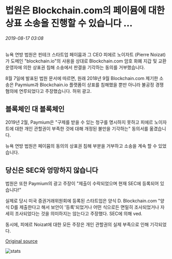 # 법원은 Blockchain.com의 페이뮴에 대한 상표 소송을 진행할 수 있습니다 ...

###### 2019-08-17 03:08

뉴욕 연방 법원은 핀테크 스타트업 페이뮴과 그 CEO 피에르 노이자트 (Pierre Noizat)가 도메인 "blockchain.io"의 사용을 상대로 Blockchain.com 암호 화폐 지갑 및 교환 운영자에 의한 상표권 침해 소송에서 판결을 기각하는 동의를 거부했습니다.

8월 7일에 발표된 법원 문서에 따르면, 원래 2018년 9월 Blockchain.com 제기한 소송은 Paymium과 Blockchain.io 플랫폼이 상표를 침해했을 뿐만 아니라 불공정 경쟁 혐의에 연루되었다고 주장했습니다. 허위 광고.

## 블록체인 대 블록체인

2019년 2월, Paymium은 "구제를 받을 수 있는 청구를 명시하지 못하고 피에르 노이자트에 대한 개인 관할권이 부족한 것에 대해 개정된 불만을 기각하는" 동의서를 옮겼습니다.

뉴욕 연방 법원은 페이뮴의 동의의 상표권 침해 부분을 거부하고 소송을 계속 할 수 있었습니다.

## 당신은 SEC와 엉망하지 않습니다

법원은 또한 Paymium의 광고 주장이 "제출이 수락되었으며 현재 SEC에 등록되어 있습니다!"

실제로 당시 미국 증권거래위원회에 등록된 스타트업은 양식 D. Blockchain.com "양식 D를 제출한다고 해서 보안이 '등록'되었거나 어떤 식으로든 면밀히 조사되었거나 자세히 조사되었다는 것을 의미하지는 않는다고 주장했다. SEC에 의해 ved.

동시에, 피에르 Noizat에 대한 모든 주장은 개인 관할권의 실제 부족으로 인해 기각되었다.

[Original source](https://cointelegraph.com/news/court-allows-blockchaincoms-trademark-lawsuit-against-paymium-to-proceed)

![stats](https://c.statcounter.com/11760860/0/a89fa40b/1/ "stats")